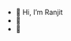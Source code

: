 - 👋 Hi, I’m Ranjit
- 👀
- 🌱

<!---
ranjit7858/ranjit7858 is a ✨ special ✨ repository because its `README.md` (this file) appears on your GitHub profile.
You can click the Preview link to take a look at your changes.
--->
